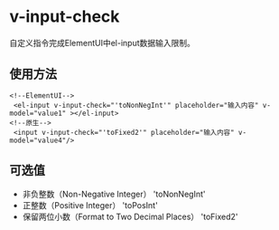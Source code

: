 # v-input-check
自定义指令完成ElementUI中el-input数据输入限制。

## 使用方法
```vue
<!--ElementUI-->
 <el-input v-input-check="'toNonNegInt'" placeholder="输入内容" v-model="value1" ></el-input>
<!--原生-->
 <input v-input-check="'toFixed2'" placeholder="输入内容" v-model="value4"/>
```

## 可选值

- 非负整数（Non-Negative Integer） 'toNonNegInt'
- 正整数（Positive Integer） 'toPosInt'
- 保留两位小数（Format to Two Decimal Places） 'toFixed2'